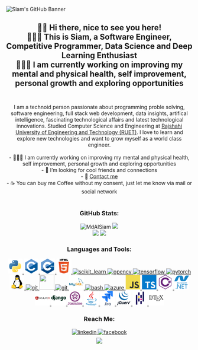 ![](<Will make a banner and post the link here> "Siam's GitHub Banner")

## <div align="center"> 👋🏼 Hi there, nice to see you here! <br>🙋🏻‍♂️ This is Siam, a Software Engineer, Competitive Programmer, Data Science and Deep Learning Enthusiast <br>👨🏻‍💻 I am currently working on improving my mental and physical health, self improvement, personal growth and exploring opportunities</div>  <br/>

<div align="center">
  I am a technoid person passionate about programming proble solving, software engineering, full stack web development, data insights, artifical intelligence, fascinating technological affairs and latest technological innovations. Studied Computer Science and Engineering at <a href="https://www.ruet.ac.bd/" target="_blank">Rajshahi University of Engineering and Technology (RUET)</a>. I love to learn and explore new technologies and want to grow myself as a world class engineer. 
</div>  
<br/>  

<div align="center"> 
  - 👨🏻‍💻 I am currently working on improving my mental and physical health, self improvement, personal growth and exploring opportunities <br> 
  - 🤔 I’m looking for cool friends and connections <br>
  - 💬 <a href="mailto:md.al.siam.008@gmail.com" target="_blank"> Contact me </a><br>
  - ☕️ You can buy me Coffee without my consent, just let me know via mail or social network <br>
</div>  
<br/>

 <h3 align="center"> GitHub Stats: </h3>
 <div align="center">
    <!-- github streak start -->
    <img width=420 src="https://github-readme-stats-7crm.vercel.app/api?username=MdAlSiam&show_icons=true&theme=dark&hide_border=true&count_private=true&bg_color=0D1117&icon_color=FA8B00" alt="MdAlSiam" />
    <!-- github streak end -->
    <!-- github stats start -->
    <img width=420 src="https://streak-stats.demolab.com?user=MdAlSiam&theme=dark&hide_border=true&count_private=true&background=0D1117" />
    <!-- github stats end -->
</div>

 <div align="center">
    <!-- github most used languages start -->
    <img width=315  src="https://github-readme-stats-7crm.vercel.app/api/top-langs/?username=MdAlSiam&layout=compact&theme=dark&hide_border=true&bg_color=0D1117" />
    <!-- github most used languages end -->
    <!-- wakatime weekly activity start -->
     <img width=525 src="https://github-readme-activity-graph.cyclic.app/graph?username=MdAlSiam&theme=elegant&bg_color=0D1117" />
    <!-- wakatime weekly activity end -->
</div>
 
<h3 align="center">Languages and Tools:</h3>
<p align="center"> 
  <!-- Python -->
  <a href="https://www.python.org" target="_blank" rel="noreferrer"> <img src="https://raw.githubusercontent.com/devicons/devicon/master/icons/python/python-original.svg" alt="python" width="40" height="40"/> </a> 
  <!-- C -->
  <a href="https://www.cprogramming.com/" target="_blank" rel="noreferrer"> <img src="https://raw.githubusercontent.com/devicons/devicon/master/icons/c/c-original.svg" alt="c" width="40" height="40"/> </a>
  <!-- C++ -->
  <a href="https://www.w3schools.com/cpp/" target="_blank" rel="noreferrer"> <img src="https://raw.githubusercontent.com/devicons/devicon/master/icons/cplusplus/cplusplus-original.svg" alt="cplusplus" width="40" height="40"/> </a>
  <!-- HTML5 -->
  <a href="https://www.w3.org/html/" target="_blank" rel="noreferrer"> <img src="https://raw.githubusercontent.com/devicons/devicon/master/icons/html5/html5-original-wordmark.svg" alt="html5" width="40" height="40"/> </a> 
  <!-- Scikit Learn -->
  <a href="https://scikit-learn.org/" target="_blank" rel="noreferrer"> <img src="https://upload.wikimedia.org/wikipedia/commons/0/05/Scikit_learn_logo_small.svg" alt="scikit_learn" width="40" height="40"/> </a> 
  <!-- OpenCV -->
  <a href="https://opencv.org/" target="_blank" rel="noreferrer"> <img src="https://www.vectorlogo.zone/logos/opencv/opencv-icon.svg" alt="opencv" width="40" height="40"/> </a>
  <!-- Tensorflow -->
  <a href="https://www.tensorflow.org" target="_blank" rel="noreferrer"> <img src="https://www.vectorlogo.zone/logos/tensorflow/tensorflow-icon.svg" alt="tensorflow" width="40" height="40"/> </a> 
  <!-- Pytorch -->
  <a href="https://pytorch.org/" target="_blank" rel="noreferrer"> <img src="https://www.vectorlogo.zone/logos/pytorch/pytorch-icon.svg" alt="pytorch" width="40" height="40"/> </a>
  <!-- Linux -->
  <a href="https://www.linux.org/" target="_blank" rel="noreferrer"> <img src="https://raw.githubusercontent.com/devicons/devicon/master/icons/linux/linux-original.svg" alt="linux" width="40" height="40"/> </a>
  <!-- VS Code -->
  <a href="https://code.visualstudio.com/" target="_blank" rel="noreferrer"> <img src="https://cdn.jsdelivr.net/gh/devicons/devicon/icons/vscode/vscode-original.svg" alt="git" width="40" height="40"/> </a>
  <!-- Jupyter -->
  <a href="https://jupyter.org/" target="_blank" rel="noreferrer"> <img src="https://cdn.jsdelivr.net/gh/devicons/devicon/icons/jupyter/jupyter-original-wordmark.svg" width="40" height="40"/> </a>
  <!-- Git -->
   <a href="https://git-scm.com/" target="_blank" rel="noreferrer"> <img src="https://www.vectorlogo.zone/logos/git-scm/git-scm-icon.svg" alt="git" width="40" height="40"/> </a>
   <!-- SQL -->
  <a href="https://www.mysql.com/" target="_blank" rel="noreferrer"> <img src="https://raw.githubusercontent.com/devicons/devicon/master/icons/mysql/mysql-original-wordmark.svg" alt="mysql" width="40" height="40"/> </a> 
  <!-- Bash -->
  <a href="https://www.gnu.org/software/bash/" target="_blank" rel="noreferrer"> <img src="https://www.vectorlogo.zone/logos/gnu_bash/gnu_bash-icon.svg" alt="bash" width="40" height="40"/> </a> 
  <!-- Azure -->
  <a href="https://azure.microsoft.com/en-in/" target="_blank" rel="noreferrer"> <img src="https://www.vectorlogo.zone/logos/microsoft_azure/microsoft_azure-icon.svg" alt="azure" width="40" height="40"/> </a>
  <!-- Javascript -->
  <a href="https://www.javascript.com/" target="_blank" rel="noreferrer"> <img src="https://github.com/devicons/devicon/blob/master/icons/javascript/javascript-original.svg" alt="javascript" width="40" height="40"/> </a>
  <!-- Typescript -->
  <a href="https://www.typescript.com/" target="_blank" rel="noreferrer"> <img src="https://github.com/devicons/devicon/blob/master/icons/typescript/typescript-original.svg" alt="typescript" width="40" height="40"/> </a>
  <!-- C# -->
  <a href="https://dotnet.microsoft.com/en-us/apps/aspnet/web-apps" target="_blank" rel="noreferrer"> <img src="https://github.com/devicons/devicon/blob/master/icons/csharp/csharp-line.svg" alt="C#" width="40" height="40"/> </a>
  <!-- ASP.NET -->
  <a href="https://dotnet.microsoft.com/en-us/apps/aspnet/web-apps" target="_blank" rel="noreferrer"> <img src="https://github.com/devicons/devicon/blob/master/icons/dot-net/dot-net-plain-wordmark.svg" alt="ASP.NET" width="40" height="40"/> </a>
  <!-- AngularJS -->
  <a href="https://angularjs.org/" target="_blank" rel="noreferrer"> <img src="https://github.com/devicons/devicon/blob/master/icons/angularjs/angularjs-original-wordmark.svg" alt="AngularJS" width="40" height="40"/> </a>
  <!-- Django -->
  <a href="https://www.djangoproject.com/" rel="noreferrer"> <img src="https://github.com/devicons/devicon/blob/master/icons/django/django-plain-wordmark.svg" alt="Django" width="40" height="40"/> </a>
  <!-- Jasmine -->
  <a href="https://jasmine.github.io/" rel="noreferrer"> <img src="https://github.com/devicons/devicon/blob/master/icons/jasmine/jasmine-plain-wordmark.svg" alt="Jasmine" width="40" height="40"/> </a>
  <!-- Java -->
  <a href="https://www.java.com/en/" rel="noreferrer"> <img src="https://github.com/devicons/devicon/blob/master/icons/java/java-original.svg" alt="Java" width="40" height="40"/> </a>
  <!-- Jira -->
  <a href="https://www.atlassian.com/software/jira" rel="noreferrer"> <img src="https://github.com/devicons/devicon/blob/master/icons/jira/jira-original-wordmark.svg" alt="Jira" width="40" height="40"/> </a>
  <!-- JQuery -->
  <a href="https://jquery.com/" rel="noreferrer"> <img src="https://github.com/devicons/devicon/blob/master/icons/jquery/jquery-original-wordmark.svg" alt="JQuery" width="40" height="40"/> </a>
  <!-- Pandas -->
  <a href="https://pandas.pydata.org/" rel="noreferrer"> <img src="https://github.com/devicons/devicon/blob/master/icons/pandas/pandas-original.svg" alt="Pandas" width="40" height="40"/> </a>
  <!-- Latex -->
  <a href="https://www.latex-project.org/" rel="noreferrer"> <img src="https://github.com/devicons/devicon/blob/master/icons/latex/latex-original.svg" alt="Latex" width="40" height="40"/> </a>
  
</p>

<h3 align="center">Reach Me:</h3>
<div align="center">
<a href="https://www.linkedin.com/in/mdalsiam/" target="_blank">
<img src=https://img.shields.io/badge/linkedin-%231E77B5.svg?&style=for-the-badge&logo=linkedin&logoColor=white alt=linkedin style="margin-bottom: 5px;" />
</a>
<a href="https://www.facebook.com/md.al.siam.008/" target="_blank">
<img src=https://img.shields.io/badge/facebook-%232E87FB.svg?&style=for-the-badge&logo=facebook&logoColor=white alt=facebook style="margin-bottom: 5px;" />
</a>
</div>  
  
<div align="center">
<img src="https://komarev.com/ghpvc/?username=MdAlSiam&&style=flat-square" align="center" />
</div>  

